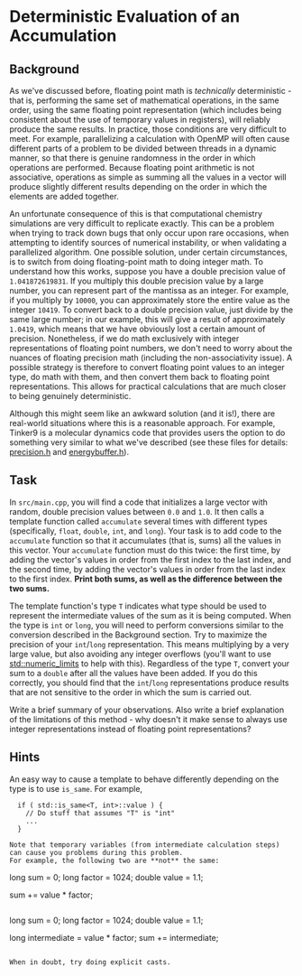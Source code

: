 # Deterministic Evaluation of an Accumulation

## Background

As we've discussed before, floating point math is *technically* deterministic - that is, performing the same set of mathematical operations, in the same order, using the same floating point representation (which includes being consistent about the use of temporary values in registers), will reliably produce the same results.
In practice, those conditions are very difficult to meet.
For example, parallelizing a calculation with OpenMP will often cause different parts of a problem to be divided between threads in a dynamic manner, so that there is genuine randomness in the order in which operations are performed.
Because floating point arithmetic is not associative, operations as simple as summing all the values in a vector will produce slightly different results depending on the order in which the elements are added together.

An unfortunate consequence of this is that computational chemistry simulations are very difficult to replicate exactly.
This can be a problem when trying to track down bugs that only occur upon rare occasions, when attempting to identify sources of numerical instability, or when validating a parallelized algorithm.
One possible solution, under certain circumstances, is to switch from doing floating-point math to doing integer math.
To understand how this works, suppose you have a double precision value of `1.041872619831`.
If you multiply this double precision value by a large number, you can represent part of the mantissa as an integer.
For example, if you multiply by `10000`, you can approximately store the entire value as the integer `10419`.
To convert back to a double precision value, just divide by the same large number; in our example, this will give a result of approximately `1.0419`, which means that we have obviously lost a certain amount of precision.
Nonetheless, if we do math exclusively with integer representations of floating point numbers, we don't need to worry about the nuances of floating precision math (including the non-associativity issue).
A possible strategy is therefore to convert floating point values to an integer type, do math with them, and then convert them back to floating point representations.
This allows for practical calculations that are much closer to being genuinely deterministic.

Although this might seem like an awkward solution (and it is!), there are real-world situations where this is a reasonable approach.
For example, Tinker9 is a molecular dynamics code that provides users the option to do something very similar to what we've described (see these files for details: [precision.h](https://github.com/TinkerTools/tinker9/blob/master/include/ff/precision.h) and [energybuffer.h](https://github.com/TinkerTools/tinker9/blob/master/include/ff/energybuffer.h)).

## Task

In `src/main.cpp`, you will find a code that initializes a large vector with random, double precision values between `0.0` and `1.0`.
It then calls a template function called `accumulate` several times with different types (specifically, `float`, `double`, `int`, and `long`).
Your task is to add code to the `accumulate` function so that it accumulates (that is, sums) all the values in this vector.
Your `accumulate` function must do this twice: the first time, by adding the vector's values in order from the first index to the last index, and the second time, by adding the vector's values in order from the last index to the first index.
**Print both sums, as well as the difference between the two sums.**

The template function's type `T` indicates what type should be used to represent the intermediate values of the sum as it is being computed.
When the type is `int` or `long`, you will need to perform conversions similar to the conversion described in the Background section.
Try to maximize the precision of your `int`/`long` representation.
This means multiplying by a very large value, but also avoiding any integer overflows (you'll want to use [std::numeric_limits](https://en.cppreference.com/w/cpp/types/numeric_limits) to help with this).
Regardless of the type `T`, convert your sum to a `double` after all the values have been added.
If you do this correctly, you should find that the `int`/`long` representations produce results that are not sensitive to the order in which the sum is carried out.

Write a brief summary of your observations.
Also write a brief explanation of the limitations of this method - why doesn't it make sense to always use integer representations instead of floating point representations?

## Hints

An easy way to cause a template to behave differently depending on the type is to use `is_same`.
For example,

```
  if ( std::is_same<T, int>::value ) {
    // Do stuff that assumes "T" is "int"
    ...
  }

Note that temporary variables (from intermediate calculation steps) can cause you problems during this problem.
For example, the following two are **not** the same:

```
long sum = 0;
long factor = 1024;
double value = 1.1;

sum += value * factor;
```

```
long sum = 0;
long factor = 1024;
double value = 1.1;

long intermediate = value * factor;
sum += intermediate;
```

When in doubt, try doing explicit casts.
